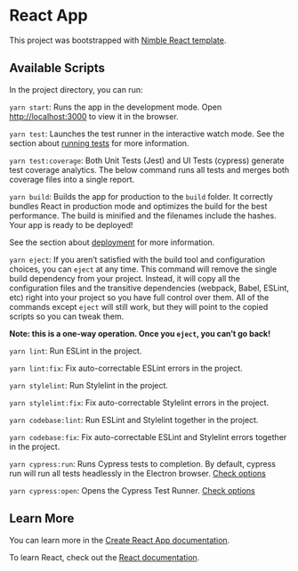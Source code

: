 # React App

This project was bootstrapped with [Nimble React template](https://github.com/nimblehq/react-templates).

## Available Scripts

In the project directory, you can run:

`yarn start`: Runs the app in the development mode. Open [http://localhost:3000](http://localhost:3000) to view it in the browser.

`yarn test`: Launches the test runner in the interactive watch mode. See the section about [running tests](https://facebook.github.io/create-react-app/docs/running-tests) for more information.

`yarn test:coverage`: Both Unit Tests (Jest) and UI Tests (cypress) generate test coverage analytics. The below command runs all tests and merges both coverage files into a single report.

`yarn build`: Builds the app for production to the `build` folder. It correctly bundles React in production mode and
optimizes the build for the best performance. The build is minified and the filenames include the hashes. Your app is ready to be deployed!

See the section about [deployment](https://facebook.github.io/create-react-app/docs/deployment) for more information.

`yarn eject`: If you aren’t satisfied with the build tool and configuration choices, you can `eject` at any time. This
command will remove the single build dependency from your project. Instead, it will copy all the configuration files and the transitive dependencies (webpack, Babel, ESLint, etc) right into your project so you have full control over them.
All of the commands except `eject` will still work, but they will point to the copied scripts so you can tweak them.

**Note: this is a one-way operation. Once you `eject`, you can’t go back!**

`yarn lint`: Run ESLint in the project.

`yarn lint:fix`: Fix auto-correctable ESLint errors in the project.

`yarn stylelint`: Run Stylelint in the project.

`yarn stylelint:fix`: Fix auto-correctable Stylelint errors in the project.

`yarn codebase:lint`: Run ESLint and Stylelint together in the project.

`yarn codebase:fix`: Fix auto-correctable ESLint and Stylelint errors together in the project.

`yarn cypress:run`: Runs Cypress tests to completion. By default, cypress run will run all tests headlessly in the Electron browser. [Check options](https://docs.cypress.io/guides/guides/command-line#cypress-run)

`yarn cypress:open`: Opens the Cypress Test Runner. [Check options](https://docs.cypress.io/guides/guides/command-line#cypress-open)

## Learn More

You can learn more in the [Create React App documentation](https://facebook.github.io/create-react-app/docs/getting-started).

To learn React, check out the [React documentation](https://reactjs.org/).
